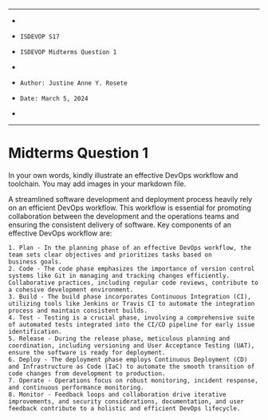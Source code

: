 **********************************************************************
*
*     ISDEVOP S17
*     ISDEVOP Midterms Question 1 
*     
*     Author: Justine Anne Y. Rosete
*     Date: March 5, 2024
*     
**********************************************************************

# Midterms Question 1


In your own words, kindly illustrate an effective DevOps workflow and toolchain. You may add images in your markdown file.


A streamlined software development and deployment process heavily rely on an efficient DevOps workflow. This workflow is essential for promoting collaboration between the development and the operations teams and ensuring the consistent delivery of software. Key components of an effective DevOps workflow are:

    1. Plan - In the planning phase of an effective DevOps workflow, the team sets clear objectives and prioritizes tasks based on         business goals.
    2. Code - The code phase emphasizes the importance of version control systems like Git in managing and tracking changes efficiently. Collaborative practices, including regular code reviews, contribute to a cohesive development environment.
    3. Build - The build phase incorporates Continuous Integration (CI), utilizing tools like Jenkins or Travis CI to automate the integration process and maintain consistent builds.
    4. Test - Testing is a crucial phase, involving a comprehensive suite of automated tests integrated into the CI/CD pipeline for early issue identification.
    5. Release - During the release phase, meticulous planning and coordination, including versioning and User Acceptance Testing (UAT), ensure the software is ready for deployment.
    6. Deploy - The deployment phase employs Continuous Deployment (CD) and Infrastructure as Code (IaC) to automate the smooth transition of code changes from development to production.
    7. Operate - Operations focus on robust monitoring, incident response, and continuous performance monitoring.
    8. Monitor - Feedback loops and collaboration drive iterative improvements, and security considerations, documentation, and user feedback contribute to a holistic and efficient DevOps lifecycle.
